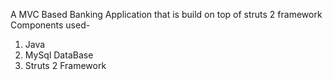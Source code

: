 A MVC Based Banking Application that is build on top of struts 2 framework
Components used-
1) Java
2) MySql DataBase
3) Struts 2 Framework
